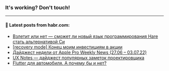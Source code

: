 ### It's working? Don't touch!

---
<!--
#### 🛠️ Technical stack:

![C++](https://img.shields.io/badge/C++-informational?logo=c%2B%2B&style=flat&logoColor=white&color=9C033A)
![Java](https://img.shields.io/badge/Java-informational?logo=java&style=flat&logoColor=white&color=007396)
![Kotlin](https://img.shields.io/badge/Kotlin-informational?logo=Kotlin&style=flat&logoColor=white&color=0095D5)
![JS](https://img.shields.io/badge/JS-informational?logo=javaScript&style=flat&logoColor=black&color=F7Df1E) <br>
![HTML5](https://img.shields.io/badge/HTML5-informational?logo=html5&style=flat&logoColor=white&color=E34F26)
![CSS3](https://img.shields.io/badge/CSS3-informational?logo=css3&style=flat&logoColor=white&color=157286)
![Sass](https://img.shields.io/badge/Saas-informational?logo=sass&style=flat&logoColor=white&color=hotpink)
![PHP](https://img.shields.io/badge/PHP-informational?logo=php&style=flat&logoColor=white&color=777BB4) <br>
![WebPAck](https://img.shields.io/badge/WebPack-informational?logo=webPack&style=flat&logoColor=white&color=FF6F00)
![Bootstrap](https://img.shields.io/badge/Bootstrap-informational?logo=Bootstrap&style=flat&logoColor=white&color=7952B3)
![MySQL](https://img.shields.io/badge/MySQL-informational?logo=MySQL&style=flat&logoColor=white&color=00f) <br>
![NodeJS](https://img.shields.io/badge/NodeJS-informational?logo=node.js&style=flat&logoColor=white&color=43853D)
![Spring](https://img.shields.io/badge/Spring-informational?logo=Spring&style=flat&logoColor=white&color=0A9EDC)
![Angular](https://img.shields.io/badge/Vue-informational?logo=vue.js&style=flat&logoColor=white&color=red)
![Git](https://img.shields.io/badge/Git-informational?logo=git&style=flat&logoColor=white&color=darkorange)

___
-->

#### 💬 Latest posts from habr.com:

<!-- BLOG-POST-LIST:START -->
- [Взлетит или нет — сможет ли новый язык программирования Hare стать альтернативой Си](https://habr.com/ru/post/674890/?utm_source=habrahabr&utm_medium=rss&utm_campaign=674890)
- [[recovery mode] Конец моим инвестициям в акции](https://habr.com/ru/post/675022/?utm_source=habrahabr&utm_medium=rss&utm_campaign=675022)
- [Дайджест недели от Apple Pro Weekly News &lpar;27.06 – 03.07.22&rpar;](https://habr.com/ru/post/674820/?utm_source=habrahabr&utm_medium=rss&utm_campaign=674820)
- [UX Notes — дайджест популярных заметок проектировщика](https://habr.com/ru/post/674974/?utm_source=habrahabr&utm_medium=rss&utm_campaign=674974)
- [Flutter для автомобиля. А почему бы и нет?](https://habr.com/ru/post/674622/?utm_source=habrahabr&utm_medium=rss&utm_campaign=674622)
<!-- BLOG-POST-LIST:END -->
